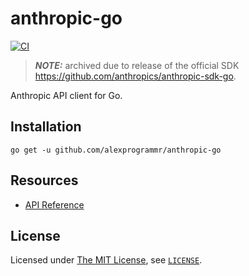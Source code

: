 # anthropic-go

[![CI](https://github.com/alexprogrammr/anthropic-go/actions/workflows/ci.yml/badge.svg)](https://github.com/alexprogrammr/anthropic-go/actions/workflows/ci.yml)

> **_NOTE:_** archived due to release of the official SDK https://github.com/anthropics/anthropic-sdk-go.

Anthropic API client for Go.

## Installation

```console
go get -u github.com/alexprogrammr/anthropic-go
```

## Resources

- [API Reference](https://docs.anthropic.com/en/api/getting-started)

## License

Licensed under [The MIT License](https://opensource.org/license/mit), see [`LICENSE`](LICENSE).
